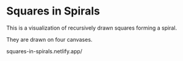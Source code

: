 # Squares in Spirals

This is a visualization of recursively drawn squares forming a spiral.

They are drawn on four canvases.

squares-in-spirals.netlify.app/
